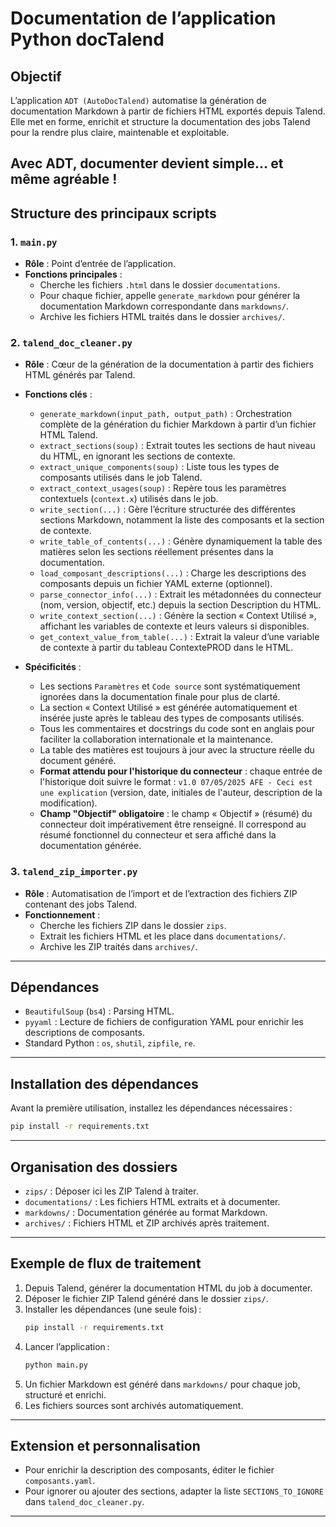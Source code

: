 # Documentation de l’application Python docTalend

## Objectif

L’application `ADT (AutoDocTalend)` automatise la génération de documentation Markdown à partir de fichiers HTML exportés depuis Talend. Elle met en forme, enrichit et structure la documentation des jobs Talend pour la rendre plus claire, maintenable et exploitable.

Avec ADT, documenter devient simple… et même agréable !
---

## Structure des principaux scripts

### 1. `main.py`

- **Rôle** : Point d’entrée de l’application.
- **Fonctions principales** :
  - Cherche les fichiers `.html` dans le dossier `documentations`.
  - Pour chaque fichier, appelle `generate_markdown` pour générer la documentation Markdown correspondante dans `markdowns/`.
  - Archive les fichiers HTML traités dans le dossier `archives/`.

### 2. `talend_doc_cleaner.py`

- **Rôle** : Cœur de la génération de la documentation à partir des fichiers HTML générés par Talend.
- **Fonctions clés** :
  - `generate_markdown(input_path, output_path)` : Orchestration complète de la génération du fichier Markdown à partir d’un fichier HTML Talend.
  - `extract_sections(soup)` : Extrait toutes les sections de haut niveau du HTML, en ignorant les sections de contexte.
  - `extract_unique_components(soup)` : Liste tous les types de composants utilisés dans le job Talend.
  - `extract_context_usages(soup)` : Repère tous les paramètres contextuels (`context.x`) utilisés dans le job.
  - `write_section(...)` : Gère l’écriture structurée des différentes sections Markdown, notamment la liste des composants et la section de contexte.
  - `write_table_of_contents(...)` : Génère dynamiquement la table des matières selon les sections réellement présentes dans la documentation.
  - `load_composant_descriptions(...)` : Charge les descriptions des composants depuis un fichier YAML externe (optionnel).
  - `parse_connector_info(...)` : Extrait les métadonnées du connecteur (nom, version, objectif, etc.) depuis la section Description du HTML.
  - `write_context_section(...)` : Génère la section « Context Utilisé », affichant les variables de contexte et leurs valeurs si disponibles.
  - `get_context_value_from_table(...)` : Extrait la valeur d’une variable de contexte à partir du tableau ContextePROD dans le HTML.

- **Spécificités** :
  - Les sections `Paramètres` et `Code source` sont systématiquement ignorées dans la documentation finale pour plus de clarté.
  - La section « Context Utilisé » est générée automatiquement et insérée juste après le tableau des types de composants utilisés.
  - Tous les commentaires et docstrings du code sont en anglais pour faciliter la collaboration internationale et la maintenance.
  - La table des matières est toujours à jour avec la structure réelle du document généré.
  - **Format attendu pour l'historique du connecteur** : chaque entrée de l'historique doit suivre le format : `v1.0 07/05/2025 AFE - Ceci est une explication` (version, date, initiales de l'auteur, description de la modification).
  - **Champ "Objectif" obligatoire** : le champ « Objectif » (résumé) du connecteur doit impérativement être renseigné. Il correspond au résumé fonctionnel du connecteur et sera affiché dans la documentation générée.

### 3. `talend_zip_importer.py`

- **Rôle** : Automatisation de l’import et de l’extraction des fichiers ZIP contenant des jobs Talend.
- **Fonctionnement** :
  - Cherche les fichiers ZIP dans le dossier `zips`.
  - Extrait les fichiers HTML et les place dans `documentations/`.
  - Archive les ZIP traités dans `archives/`.

---

## Dépendances

- `BeautifulSoup` (`bs4`) : Parsing HTML.
- `pyyaml` : Lecture de fichiers de configuration YAML pour enrichir les descriptions de composants.
- Standard Python : `os`, `shutil`, `zipfile`, `re`.

---

## Installation des dépendances

Avant la première utilisation, installez les dépendances nécessaires :

```bash
pip install -r requirements.txt
```

---

## Organisation des dossiers

- `zips/` : Déposer ici les ZIP Talend à traiter.
- `documentations/` : Les fichiers HTML extraits et à documenter.
- `markdowns/` : Documentation générée au format Markdown.
- `archives/` : Fichiers HTML et ZIP archivés après traitement.

---


## Exemple de flux de traitement

1. Depuis Talend, générer la documentation HTML du job à documenter.
2. Déposer le fichier ZIP Talend généré dans le dossier `zips/`.
3. Installer les dépendances (une seule fois) :
   ```bash
   pip install -r requirements.txt
   ```
4. Lancer l’application :
   ```bash
   python main.py
   ```
5. Un fichier Markdown est généré dans `markdowns/` pour chaque job, structuré et enrichi.
6. Les fichiers sources sont archivés automatiquement.

---

## Extension et personnalisation

- Pour enrichir la description des composants, éditer le fichier `composants.yaml`.
- Pour ignorer ou ajouter des sections, adapter la liste `SECTIONS_TO_IGNORE` dans `talend_doc_cleaner.py`.
 
---
